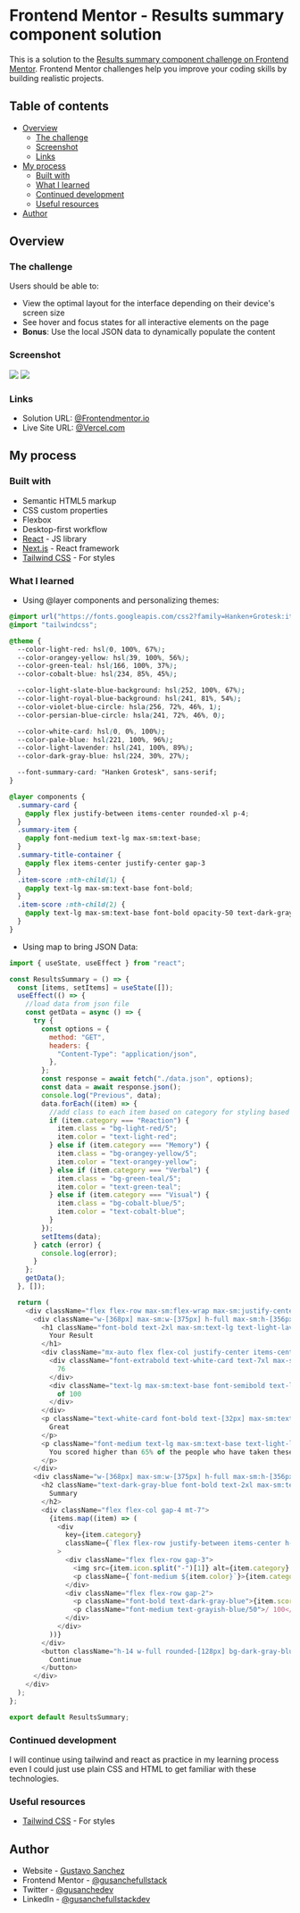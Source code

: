 # Frontend Mentor - Results summary component solution

This is a solution to the [Results summary component challenge on Frontend Mentor](https://www.frontendmentor.io/challenges/results-summary-component-CE_K6s0maV). Frontend Mentor challenges help you improve your coding skills by building realistic projects. 

## Table of contents

- [Overview](#overview)
  - [The challenge](#the-challenge)
  - [Screenshot](#screenshot)
  - [Links](#links)
- [My process](#my-process)
  - [Built with](#built-with)
  - [What I learned](#what-i-learned)
  - [Continued development](#continued-development)
  - [Useful resources](#useful-resources)
- [Author](#author)

## Overview

### The challenge

Users should be able to:

- View the optimal layout for the interface depending on their device's screen size
- See hover and focus states for all interactive elements on the page
- **Bonus**: Use the local JSON data to dynamically populate the content

### Screenshot

![](./screenshots/DesktopDev.png)
![](./screenshots/MobileDev.png)


### Links

- Solution URL: [@Frontendmentor.io](https://your-solution-url.com)
- Live Site URL: [@Vercel.com](https://fs-frontend-css-results-summary-component.vercel.app/)

## My process

### Built with

- Semantic HTML5 markup
- CSS custom properties
- Flexbox
- Desktop-first workflow
- [React](https://reactjs.org/) - JS library
- [Next.js](https://nextjs.org/) - React framework
- [Tailwind CSS](https://tailwindcss.com/docs/installation/using-vite) - For styles

### What I learned

- Using @layer components and personalizing themes:
```css
@import url("https://fonts.googleapis.com/css2?family=Hanken+Grotesk:ital,wght@0,100..900;1,100..900&display=swap");
@import "tailwindcss";

@theme {
  --color-light-red: hsl(0, 100%, 67%);
  --color-orangey-yellow: hsl(39, 100%, 56%);
  --color-green-teal: hsl(166, 100%, 37%);
  --color-cobalt-blue: hsl(234, 85%, 45%);

  --color-light-slate-blue-background: hsl(252, 100%, 67%);
  --color-light-royal-blue-background: hsl(241, 81%, 54%);
  --color-violet-blue-circle: hsla(256, 72%, 46%, 1);
  --color-persian-blue-circle: hsla(241, 72%, 46%, 0);

  --color-white-card: hsl(0, 0%, 100%);
  --color-pale-blue: hsl(221, 100%, 96%);
  --color-light-lavender: hsl(241, 100%, 89%);
  --color-dark-gray-blue: hsl(224, 30%, 27%);

  --font-summary-card: "Hanken Grotesk", sans-serif;
}

@layer components {
  .summary-card {
    @apply flex justify-between items-center rounded-xl p-4;
  }
  .summary-item {
    @apply font-medium text-lg max-sm:text-base;
  }
  .summary-title-container {
    @apply flex items-center justify-center gap-3
  }
  .item-score :nth-child(1) {
    @apply text-lg max-sm:text-base font-bold;
  }
  .item-score :nth-child(2) {
    @apply text-lg max-sm:text-base font-bold opacity-50 text-dark-gray-blue;
  }
}
```

- Using map to bring JSON Data:

```js
import { useState, useEffect } from "react";

const ResultsSummary = () => {
  const [items, setItems] = useState([]);
  useEffect(() => {
    //load data from json file
    const getData = async () => {
      try {
        const options = {
          method: "GET",
          headers: {
            "Content-Type": "application/json",
          },
        };
        const response = await fetch("./data.json", options);
        const data = await response.json();
        console.log("Previous", data);
        data.forEach((item) => {
          //add class to each item based on category for styling based in color and background color
          if (item.category === "Reaction") {
            item.class = "bg-light-red/5";
            item.color = "text-light-red";
          } else if (item.category === "Memory") {
            item.class = "bg-orangey-yellow/5";
            item.color = "text-orangey-yellow";
          } else if (item.category === "Verbal") {
            item.class = "bg-green-teal/5";
            item.color = "text-green-teal";
          } else if (item.category === "Visual") {
            item.class = "bg-cobalt-blue/5";
            item.color = "text-cobalt-blue";
          }
        });
        setItems(data);
      } catch (error) {
        console.log(error);
      }
    };
    getData();
  }, []);

  return (
    <div className="flex flex-row max-sm:flex-wrap max-sm:justify-center text-lg font-summary-card bg-white-card w-[736px] h-[512px] rounded-[32px] ">
      <div className="w-[368px] max-sm:w-[375px] h-full max-sm:h-[356px] bg-linear-to-b from-light-slate-blue-background to-light-royal-blue-background text-center pt-[38px] max-sm:pt-6 rounded-[32px] max-sm:rounded-t-none">
        <h1 className="font-bold text-2xl max-sm:text-lg text-light-lavender">
          Your Result
        </h1>
        <div className="mx-auto flex flex-col justify-center items-center h-[200px] w-[200px] max-sm:h-[140px] max-sm:w-[140px] bg-linear-to-b from-violet-blue-circle to-persian-blue-circle rounded-full mt-[35px] max-sm:mt-6">
          <div className="font-extrabold text-white-card text-7xl max-sm:text-[56px]">
            76
          </div>
          <div className="text-lg max-sm:text-base font-semibold text-light-lavender">
            of 100
          </div>
        </div>
        <p className="text-white-card font-bold text-[32px] max-sm:text-2xl mt-7 max-sm:mt-5">
          Great
        </p>
        <p className="font-medium text-lg max-sm:text-base text-light-lavender px-[54px]">
          You scored higher than 65% of the people who have taken these tests.
        </p>
      </div>
      <div className="w-[368px] max-sm:w-[375px] h-full max-sm:h-[356px] p-[38px]">
        <h2 className="text-dark-gray-blue font-bold text-2xl max-sm:text-lg">
          Summary
        </h2>
        <div className="flex flex-col gap-4 mt-7">
          {items.map((item) => (
            <div
              key={item.category}
              className={`flex flex-row justify-between items-center h-[56px] rounded-[8px] ${item.class}`}
            >
              <div className="flex flex-row gap-3">
                <img src={item.icon.split("-")[1]} alt={item.category} />
                <p className={`font-medium ${item.color}`}>{item.category}</p>
              </div>
              <div className="flex flex-row gap-2">
                <p className="font-bold text-dark-gray-blue">{item.score}</p>
                <p className="font-medium text-grayish-blue/50">/ 100</p>
              </div>
            </div>
          ))}
        </div>
        <button className="h-14 w-full rounded-[128px] bg-dark-gray-blue text-white-card font-bold text-lg max-sm:text-lg mt-[41px] max-sm:mt-6 hover:cursor-pointer hover:bg-gradient-to-b hover:from-light-slate-blue-background hover:to-light-royal-blue-background">
          Continue
        </button>
      </div>
    </div>
  );
};

export default ResultsSummary;
```

### Continued development

I will continue using tailwind and react as practice in my learning process even I could just use plain CSS and HTML to get familiar with these technologies.

### Useful resources

- [Tailwind CSS](https://tailwindcss.com/docs/installation/using-vite) - For styles
## Author

- Website - [Gustavo Sanchez](https://gusanchefullstack.dev/)
- Frontend Mentor - [@gusanchefullstack](https://www.frontendmentor.io/profile/gusanchefullstack)
- Twitter - [@gusanchedev](https://twitter.com/gusanchedev)
- LinkedIn - [@gusanchefullstackdev](https://www.linkedin.com/in/gusanchefullstackdev/)